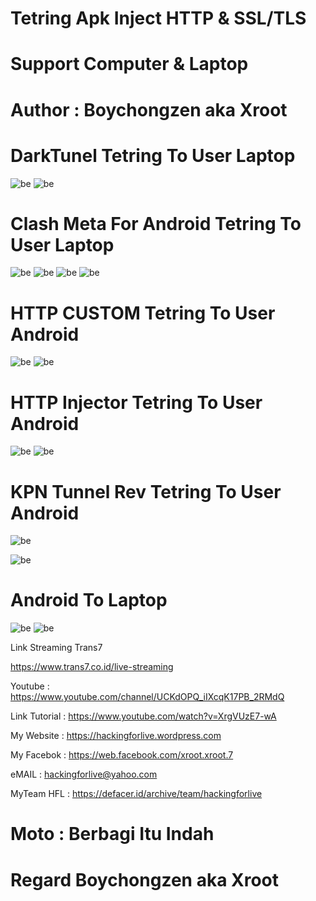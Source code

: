 # Tetring Apk Inject HTTP & SSL/TLS

# Support Computer & Laptop

# Author : Boychongzen aka Xroot

# DarkTunel Tetring To User Laptop
![be](https://raw.githubusercontent.com/boychongzen18/tetring_all_apk_inject/main/darktunel.jpg)
![be](https://raw.githubusercontent.com/boychongzen18/tetring_all_apk_inject/main/darktunel1.jpg)
# Clash Meta For Android Tetring To User Laptop
![be](https://raw.githubusercontent.com/boychongzen18/tetring_all_apk_inject/main/cfa.jpg)
![be](https://raw.githubusercontent.com/boychongzen18/tetring_all_apk_inject/main/cfa1.jpg)
![be](https://raw.githubusercontent.com/boychongzen18/tetring_all_apk_inject/main/darktunel3.png)
![be](https://raw.githubusercontent.com/boychongzen18/tetring_all_apk_inject/main/darktunel2.png)

# HTTP CUSTOM Tetring To User Android

![be](https://raw.githubusercontent.com/boychongzen18/tetring_all_apk_inject/main/hc.jpg)
![be](https://raw.githubusercontent.com/boychongzen18/tetring_all_apk_inject/main/web.jpg)

# HTTP Injector Tetring To User Android

![be](https://raw.githubusercontent.com/boychongzen18/tetring_all_apk_inject/main/hostshare.jpg) 
![be](https://raw.githubusercontent.com/boychongzen18/tetring_all_apk_inject/main/hospot.jpg)

# KPN Tunnel Rev Tetring To User Android

![be](https://raw.githubusercontent.com/boychongzen18/tetring_all_apk_inject/main/kpn.jpg) 

![be](https://raw.githubusercontent.com/boychongzen18/tetring_all_apk_inject/main/andro1.jpg)

# Android To Laptop
![be](https://raw.githubusercontent.com/boychongzen18/tetring_all_apk_inject/main/usb.jpg)
![be](https://raw.githubusercontent.com/boychongzen18/tetring_all_apk_inject/main/laptop.jpg)

Link Streaming Trans7

https://www.trans7.co.id/live-streaming


Youtube       : https://www.youtube.com/channel/UCKdOPQ_iIXcqK17PB_2RMdQ

Link Tutorial : https://www.youtube.com/watch?v=XrgVUzE7-wA

My Website    : https://hackingforlive.wordpress.com

My Facebok    : https://web.facebook.com/xroot.xroot.7

eMAIL         : hackingforlive@yahoo.com      

MyTeam HFL    : https://defacer.id/archive/team/hackingforlive

# Moto : Berbagi Itu Indah

# Regard Boychongzen aka Xroot


